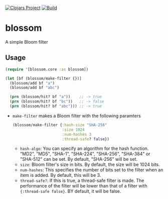 [![Clojars Project](https://img.shields.io/clojars/v/blossom.svg)](https://clojars.org/blossom)
[![Build](https://github.com/yito88/blossom/workflows/main/badge.svg)](https://github.com/yito88/blossom/actions)

# blossom
A simple Bloom filter

## Usage

```clojure
(require '[blossom.core :as blossom])

(let [bf (blossom/make-filter {})]
  (blossom/add bf "a")
  (blossom/add bf "abc")

  (prn (blossom/hit? bf "a"))    ;; -> true
  (prn (blossom/hit? bf "bc"))   ;; -> false
  (prn (blossom/hit? bf "abc"))) ;; -> true
```

- `make-filter` makes a Bloom filter with the following paramters
  ```clojure
  (blossom/make-filter {:hash-size "SHA-256"
                        :size 1024
                        :num-hashes 3
                        :thread-safe? false})
  ```
  - `hash-algo`: You can specify an algorithm for the hash function. "MD2", "MD5", "SHA-1", "SHA-224", "SHA-256", "SHA-384" or "SHA-512" can be set. By default, "SHA-256" will be set.
  - `size`: Bloom filter's size in bits. By default, the size will be 1024 bits.
  - `num-hashes`: This specifies the number of bits set to the filter when an item is added. By default, this will be 3.
  - `thread-safe?`: If this is true, a thread-safe filter is made. The performance of the filter will be lower than that of a filter with `{:thread-safe false}`. BY default, it will be false.
